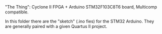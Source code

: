 "The Thing": Cyclone II FPGA + Arduino STM32F103C8T6 board, Multicomp compatible.

In this folder there are the "sketch" (.ino fies) for the STM32 Arduino. They are generally paired with a given Quartus II project.
